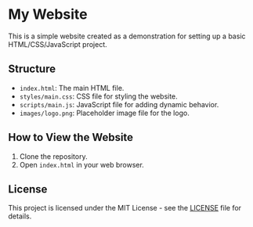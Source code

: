 # My Website

This is a simple website created as a demonstration for setting up a basic HTML/CSS/JavaScript project.

## Structure

- `index.html`: The main HTML file.
- `styles/main.css`: CSS file for styling the website.
- `scripts/main.js`: JavaScript file for adding dynamic behavior.
- `images/logo.png`: Placeholder image file for the logo.

## How to View the Website

1. Clone the repository.
2. Open `index.html` in your web browser.

## License

This project is licensed under the MIT License - see the [LICENSE](LICENSE) file for details.
